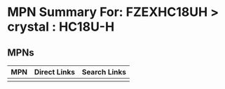 



# MPN Summary For: FZEXHC18UH > crystal : HC18U-H

## MPNs
  

|MPN|Direct Links|Search Links|
| :--- | :--- | :--- |
||||
